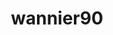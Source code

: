 ---
title: "wannier90"
layout: cache
categories: [package, develop]
meta: {"compilers": ["cce@18.0.0", "gcc@10.3.0", "gcc@11.4.0", "gcc@9.4.0", "intel-oneapi-compilers@2025.1.0"], "num_specs": 24, "num_specs_by_stack": {"e4s": 5, "e4s-cray-rhel": 3, "e4s-cray-sles": 1, "e4s-neoverse-v2": 6, "e4s-neoverse_v1": 3, "e4s-oneapi": 4, "e4s-power": 2, "root": 24}, "oss": ["rhel8", "sle_hpc15", "ubuntu20.04", "ubuntu22.04"], "platforms": ["linux"], "stacks": ["e4s", "e4s-cray-rhel", "e4s-cray-sles", "e4s-neoverse-v2", "e4s-neoverse_v1", "e4s-oneapi", "e4s-power", "root"], "targets": ["neoverse_v1", "neoverse_v2", "ppc64le", "x86_64_v3", "x86_64_v4"], "versions": ["3.1.0"]}
spec_details: [{"compiler": "cce@18.0.0", "hash": "3eg3x36qbavu264wpc5wnsuny4huftv2", "os": "rhel8", "platform": "linux", "size": "-", "stacks": ["e4s-cray-rhel", "root"], "target": "x86_64_v3", "variants": ["build_system=makefile", "+shared"], "versions": ["3.1.0"]}, {"compiler": "gcc@11.4.0", "hash": "4oj6x5rngpkwklbfrnvyuq5nutgptx7b", "os": "ubuntu22.04", "platform": "linux", "size": "-", "stacks": ["e4s-neoverse-v2", "root"], "target": "neoverse_v2", "variants": ["build_system=makefile", "+shared"], "versions": ["3.1.0"]}, {"compiler": "gcc@11.4.0", "hash": "7otzzgu3ue27swqn2fxkcelrck7a6352", "os": "ubuntu22.04", "platform": "linux", "size": "-", "stacks": ["e4s", "root"], "target": "x86_64_v3", "variants": ["build_system=makefile", "+shared"], "versions": ["3.1.0"]}, {"compiler": "gcc@11.4.0", "hash": "brafa6hynobnvugwfcjbpokcknfayjw5", "os": "ubuntu22.04", "platform": "linux", "size": "-", "stacks": ["e4s-neoverse_v1", "root"], "target": "neoverse_v1", "variants": ["build_system=makefile", "+shared"], "versions": ["3.1.0"]}, {"compiler": "intel-oneapi-compilers@2025.1.0", "hash": "bvlebjsshovikashfekabywmtzsfdpng", "os": "ubuntu22.04", "platform": "linux", "size": "-", "stacks": ["e4s-oneapi", "root"], "target": "x86_64_v3", "variants": ["build_system=makefile", "+shared"], "versions": ["3.1.0"]}, {"compiler": "gcc@11.4.0", "hash": "cm3eouyo5ybvjvsjw7c5hfe5rfl5h5ek", "os": "ubuntu22.04", "platform": "linux", "size": "-", "stacks": ["e4s-neoverse-v2", "root"], "target": "neoverse_v2", "variants": ["build_system=makefile", "+shared"], "versions": ["3.1.0"]}, {"compiler": "gcc@11.4.0", "hash": "dausj4auqe6yztge2mw5voq2rtubm65j", "os": "ubuntu22.04", "platform": "linux", "size": "-", "stacks": ["e4s-neoverse-v2", "root"], "target": "neoverse_v2", "variants": ["build_system=makefile", "+shared"], "versions": ["3.1.0"]}, {"compiler": "gcc@11.4.0", "hash": "hn7qucvbqa5aft3bmxxnumwyljme537i", "os": "ubuntu22.04", "platform": "linux", "size": "-", "stacks": ["e4s-neoverse_v1", "root"], "target": "neoverse_v1", "variants": ["build_system=makefile", "+shared"], "versions": ["3.1.0"]}, {"compiler": "gcc@11.4.0", "hash": "k4vbsnevjx5hfectj3mrz6pxbto3kkdd", "os": "ubuntu22.04", "platform": "linux", "size": "-", "stacks": ["e4s-neoverse-v2", "root"], "target": "neoverse_v2", "variants": ["build_system=makefile", "+shared"], "versions": ["3.1.0"]}, {"compiler": "cce@18.0.0", "hash": "kfyqvbggu3vcekginmdjlayay4ojrppj", "os": "rhel8", "platform": "linux", "size": "-", "stacks": ["e4s-cray-rhel", "root"], "target": "x86_64_v3", "variants": ["build_system=makefile", "+shared"], "versions": ["3.1.0"]}, {"compiler": "gcc@11.4.0", "hash": "ncqd3o6iax6i4sm7s54aedbmscbeypgz", "os": "ubuntu22.04", "platform": "linux", "size": "-", "stacks": ["e4s", "root"], "target": "x86_64_v3", "variants": ["build_system=makefile", "+shared"], "versions": ["3.1.0"]}, {"compiler": "intel-oneapi-compilers@2025.1.0", "hash": "njtgl4thnmzrh5ambquwvwgfh6trmvip", "os": "ubuntu22.04", "platform": "linux", "size": "-", "stacks": ["e4s-oneapi", "root"], "target": "x86_64_v3", "variants": ["build_system=makefile", "+shared"], "versions": ["3.1.0"]}, {"compiler": "gcc@11.4.0", "hash": "onkaxlvj6bcmtnkymgmv25igo76n7oko", "os": "ubuntu22.04", "platform": "linux", "size": "-", "stacks": ["e4s-neoverse-v2", "root"], "target": "neoverse_v2", "variants": ["build_system=makefile", "+shared"], "versions": ["3.1.0"]}, {"compiler": "gcc@11.4.0", "hash": "orjv5aqdzifnzzvchi2ec2ltkrtzqesu", "os": "ubuntu22.04", "platform": "linux", "size": "-", "stacks": ["e4s", "root"], "target": "x86_64_v3", "variants": ["build_system=makefile", "+shared"], "versions": ["3.1.0"]}, {"compiler": "gcc@9.4.0", "hash": "osjdjwabtfe2hx5icaoxm65d6u5ucb2r", "os": "ubuntu20.04", "platform": "linux", "size": "-", "stacks": ["e4s-power", "root"], "target": "ppc64le", "variants": ["build_system=makefile", "+shared"], "versions": ["3.1.0"]}, {"compiler": "cce@18.0.0", "hash": "pmn7tfqzk65air6yx3xpx5aslkisixne", "os": "rhel8", "platform": "linux", "size": "-", "stacks": ["e4s-cray-rhel", "root"], "target": "x86_64_v3", "variants": ["build_system=makefile", "+shared"], "versions": ["3.1.0"]}, {"compiler": "gcc@11.4.0", "hash": "qwztounzubqlgvgnycdga77ljtmryywy", "os": "ubuntu22.04", "platform": "linux", "size": "-", "stacks": ["e4s", "root"], "target": "x86_64_v3", "variants": ["build_system=makefile", "+shared"], "versions": ["3.1.0"]}, {"compiler": "gcc@10.3.0", "hash": "rft6vloeqr6fntl5mqlwb3nagoqsfwke", "os": "sle_hpc15", "platform": "linux", "size": "-", "stacks": ["e4s-cray-sles", "root"], "target": "x86_64_v4", "variants": ["build_system=makefile", "+shared"], "versions": ["3.1.0"]}, {"compiler": "gcc@11.4.0", "hash": "vku2kmylr77sfkj6hyyp2hnrs3ooqkmu", "os": "ubuntu22.04", "platform": "linux", "size": "-", "stacks": ["e4s-neoverse-v2", "root"], "target": "neoverse_v2", "variants": ["build_system=makefile", "+shared"], "versions": ["3.1.0"]}, {"compiler": "gcc@11.4.0", "hash": "vlak4q53u5p3dffc4rulxlt6eweqqzh6", "os": "ubuntu22.04", "platform": "linux", "size": "-", "stacks": ["e4s", "root"], "target": "x86_64_v3", "variants": ["build_system=makefile", "+shared"], "versions": ["3.1.0"]}, {"compiler": "intel-oneapi-compilers@2025.1.0", "hash": "wsdudxqcaxsmey62356hdt23sftheipy", "os": "ubuntu22.04", "platform": "linux", "size": "-", "stacks": ["e4s-oneapi", "root"], "target": "x86_64_v3", "variants": ["build_system=makefile", "+shared"], "versions": ["3.1.0"]}, {"compiler": "gcc@11.4.0", "hash": "yep3tgtya2nybgfj7tbo7wgxhgcn66q5", "os": "ubuntu22.04", "platform": "linux", "size": "-", "stacks": ["e4s-neoverse_v1", "root"], "target": "neoverse_v1", "variants": ["build_system=makefile", "+shared"], "versions": ["3.1.0"]}, {"compiler": "intel-oneapi-compilers@2025.1.0", "hash": "ygkrtyfgpf2gg3l46iwp322ujxtdq737", "os": "ubuntu22.04", "platform": "linux", "size": "-", "stacks": ["e4s-oneapi", "root"], "target": "x86_64_v3", "variants": ["build_system=makefile", "+shared"], "versions": ["3.1.0"]}, {"compiler": "gcc@9.4.0", "hash": "yuwgkoxonjecuxux6p4zrizxvadtb7pr", "os": "ubuntu20.04", "platform": "linux", "size": "-", "stacks": ["e4s-power", "root"], "target": "ppc64le", "variants": ["build_system=makefile", "+shared"], "versions": ["3.1.0"]}]
---